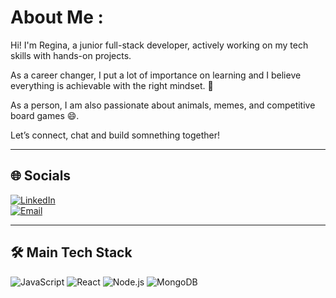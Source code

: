# About Me :

Hi! I'm Regina, a junior full-stack developer, actively working on my tech skills with hands-on projects. 

As a career changer, I put a lot of importance on learning and I believe everything is achievable with the right mindset. 🌱

As a person, I am also passionate about animals, memes, and competitive board games 😄.

Let’s connect, chat and build somnething together! 

---

## 🌐 Socials

[![LinkedIn](https://img.shields.io/badge/LinkedIn-blue)](https://www.linkedin.com/in/reginakovacs28/)  
[![Email](https://img.shields.io/badge/Email-blue)](mailto:kovacs.regina@.gmail.com)

---

## 🛠️ Main Tech Stack

![JavaScript](https://img.shields.io/badge/javascript-F7DF1E?style=for-the-badge&logo=javascript&logoColor=black)
![React](https://img.shields.io/badge/react-61DAFB?style=for-the-badge&logo=react&logoColor=black)
![Node.js](https://img.shields.io/badge/node.js-339933?style=for-the-badge&logo=nodedotjs&logoColor=white)
![MongoDB](https://img.shields.io/badge/mongodb-4EA94B?style=for-the-badge&logo=mongodb&logoColor=white)


